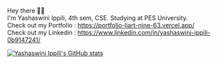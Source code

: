 Hey there ✌🏻 <br/>
I'm Yashaswini Ippili, 4th sem, CSE. Studying at PES University. <br/>
Check out my Portfolio : https://portfolio-liart-nine-63.vercel.app/ <br/>
Check out my Linkedin : https://www.linkedin.com/in/yashaswini-ippili-0b9147241/  <br/>

[![Yashaswini Ippili's GitHub stats](https://github-readme-stats.vercel.app/api?username=YashaswiniIppili)](https://github.com/anuraghazra/github-readme-stats)
